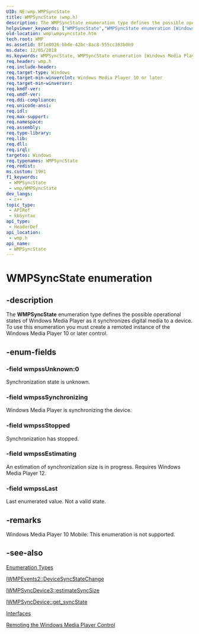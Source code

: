 ```yaml
---
UID: NE:wmp.WMPSyncState
title: WMPSyncState (wmp.h)
description: The WMPSyncState enumeration type defines the possible operational states of Windows Media Player as it synchronizes digital media to a device. To use this enumeration you must create a remoted instance of the Windows Media Player 10 or later control.
helpviewer_keywords: ["WMPSyncState","WMPSyncState enumeration [Windows Media Player]","wmp.wmpsyncstate","wmp/WMPSyncState","wmp/wmpssEstimating","wmp/wmpssLast","wmp/wmpssStopped","wmp/wmpssSynchronizing","wmp/wmpssUnknown","wmpssEstimating","wmpssLast","wmpssStopped","wmpssSynchronizing","wmpssUnknown"]
old-location: wmp\wmpsyncstate.htm
tech.root: WMP
ms.assetid: 8f1e8026-bbde-42bc-8ac8-555cc363b0b9
ms.date: 12/05/2018
ms.keywords: WMPSyncState, WMPSyncState enumeration [Windows Media Player], wmp.wmpsyncstate, wmp/WMPSyncState, wmp/wmpssEstimating, wmp/wmpssLast, wmp/wmpssStopped, wmp/wmpssSynchronizing, wmp/wmpssUnknown, wmpssEstimating, wmpssLast, wmpssStopped, wmpssSynchronizing, wmpssUnknown
req.header: wmp.h
req.include-header: 
req.target-type: Windows
req.target-min-winverclnt: Windows Media Player 10 or later
req.target-min-winversvr: 
req.kmdf-ver: 
req.umdf-ver: 
req.ddi-compliance: 
req.unicode-ansi: 
req.idl: 
req.max-support: 
req.namespace: 
req.assembly: 
req.type-library: 
req.lib: 
req.dll: 
req.irql: 
targetos: Windows
req.typenames: WMPSyncState
req.redist: 
ms.custom: 19H1
f1_keywords:
 - WMPSyncState
 - wmp/WMPSyncState
dev_langs:
 - c++
topic_type:
 - APIRef
 - kbSyntax
api_type:
 - HeaderDef
api_location:
 - wmp.h
api_name:
 - WMPSyncState
---
```


# WMPSyncState enumeration


## -description

The <b>WMPSyncState</b> enumeration type defines the possible operational states of Windows Media Player as it synchronizes digital media to a device. To use this enumeration you must create a remoted instance of the Windows Media Player 10 or later control.

## -enum-fields

### -field wmpssUnknown:0

Synchronization state is unknown.

### -field wmpssSynchronizing

Windows Media Player is synchronizing the device.

### -field wmpssStopped

Synchronization has stopped.

### -field wmpssEstimating

An estimation of synchronization size is in progress. Requires Windows Media Player 12.

### -field wmpssLast

Last enumerated value. Not a valid state.

## -remarks

Windows Media Player 10 Mobile: This enumeration is not supported.

## -see-also

<a href="/windows/desktop/WMP/enumeration-types">Enumeration Types</a>



<a href="/windows/desktop/api/wmp/nf-wmp-iwmpevents2-devicesyncstatechange">IWMPEvents2::DeviceSyncStateChange</a>



<a href="/windows/desktop/api/wmp/nf-wmp-iwmpsyncdevice3-estimatesyncsize">IWMPSyncDevice3::estimateSyncSize</a>



<a href="/windows/desktop/api/wmp/nf-wmp-iwmpsyncdevice-get_syncstate">IWMPSyncDevice::get_syncState</a>



<a href="/windows/desktop/WMP/interfaces">Interfaces</a>



<a href="/windows/desktop/WMP/remoting-the-windows-media-player-control">Remoting the Windows Media Player Control</a>
